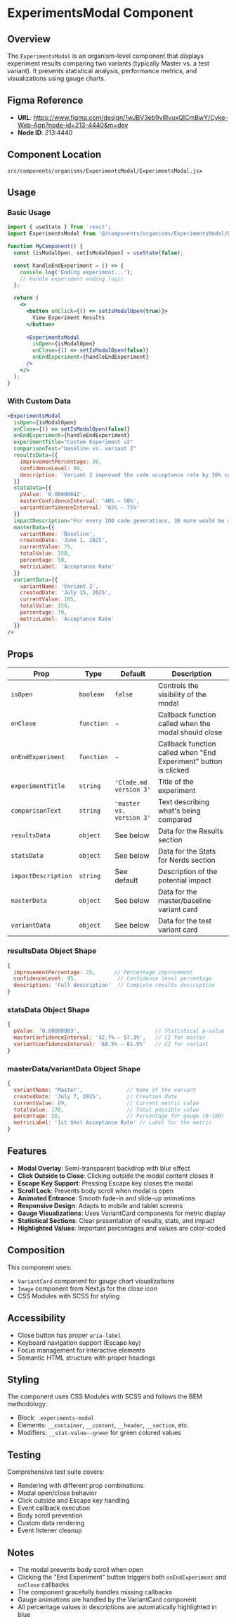 # ExperimentsModal Component

## Overview
The `ExperimentsModal` is an organism-level component that displays experiment results comparing two variants (typically Master vs. a test variant). It presents statistical analysis, performance metrics, and visualizations using gauge charts.

## Figma Reference
- **URL**: https://www.figma.com/design/1wJBV3eb9vlRvuxQICmBwY/Cyke-Web-App?node-id=213-4440&m=dev
- **Node ID**: 213:4440

## Component Location
`src/components/organisms/ExperimentsModal/ExperimentsModal.jsx`

## Usage

### Basic Usage
```jsx
import { useState } from 'react';
import ExperimentsModal from '@/components/organisms/ExperimentsModal/ExperimentsModal';

function MyComponent() {
  const [isModalOpen, setIsModalOpen] = useState(false);

  const handleEndExperiment = () => {
    console.log('Ending experiment...');
    // Handle experiment ending logic
  };

  return (
    <>
      <button onClick={() => setIsModalOpen(true)}>
        View Experiment Results
      </button>
      
      <ExperimentsModal
        isOpen={isModalOpen}
        onClose={() => setIsModalOpen(false)}
        onEndExperiment={handleEndExperiment}
      />
    </>
  );
}
```

### With Custom Data
```jsx
<ExperimentsModal
  isOpen={isModalOpen}
  onClose={() => setIsModalOpen(false)}
  onEndExperiment={handleEndExperiment}
  experimentTitle="Custom Experiment v2"
  comparisonText="baseline vs. variant 2"
  resultsData={{
    improvementPercentage: 30,
    confidenceLevel: 99,
    description: 'Variant 2 improved the code acceptance rate by 30% compared to Baseline.'
  }}
  statsData={{
    pValue: '0.00000042',
    masterConfidenceInterval: '40% – 50%',
    variantConfidenceInterval: '65% – 75%'
  }}
  impactDescription="For every 100 code generations, 30 more would be accepted."
  masterData={{
    variantName: 'Baseline',
    createdDate: 'June 1, 2025',
    currentValue: 75,
    totalValue: 150,
    percentage: 50,
    metricLabel: 'Acceptance Rate'
  }}
  variantData={{
    variantName: 'Variant 2',
    createdDate: 'July 15, 2025',
    currentValue: 105,
    totalValue: 150,
    percentage: 70,
    metricLabel: 'Acceptance Rate'
  }}
/>
```

## Props

| Prop | Type | Default | Description |
|------|------|---------|-------------|
| `isOpen` | `boolean` | `false` | Controls the visibility of the modal |
| `onClose` | `function` | - | Callback function called when the modal should close |
| `onEndExperiment` | `function` | - | Callback function called when "End Experiment" button is clicked |
| `experimentTitle` | `string` | `'Clade.md version 3'` | Title of the experiment |
| `comparisonText` | `string` | `'master vs. version 3'` | Text describing what's being compared |
| `resultsData` | `object` | See below | Data for the Results section |
| `statsData` | `object` | See below | Data for the Stats for Nerds section |
| `impactDescription` | `string` | See default | Description of the potential impact |
| `masterData` | `object` | See below | Data for the master/baseline variant card |
| `variantData` | `object` | See below | Data for the test variant card |

### resultsData Object Shape
```javascript
{
  improvementPercentage: 25,      // Percentage improvement
  confidenceLevel: 95,             // Confidence level percentage
  description: 'Full description'  // Complete results description
}
```

### statsData Object Shape
```javascript
{
  pValue: '0.00000083',                        // Statistical p-value
  masterConfidenceInterval: '42.7% – 57.3%',   // CI for master
  variantConfidenceInterval: '68.5% – 81.5%'   // CI for variant
}
```

### masterData/variantData Object Shape
```javascript
{
  variantName: 'Master',              // Name of the variant
  createdDate: 'July 7, 2025',        // Creation date
  currentValue: 89,                   // Current metric value
  totalValue: 178,                    // Total possible value
  percentage: 50,                     // Percentage for gauge (0-100)
  metricLabel: '1st Shot Acceptance Rate' // Label for the metric
}
```

## Features
- **Modal Overlay**: Semi-transparent backdrop with blur effect
- **Click Outside to Close**: Clicking outside the modal content closes it
- **Escape Key Support**: Pressing Escape key closes the modal
- **Scroll Lock**: Prevents body scroll when modal is open
- **Animated Entrance**: Smooth fade-in and slide-up animations
- **Responsive Design**: Adapts to mobile and tablet screens
- **Gauge Visualizations**: Uses VariantCard components for metric display
- **Statistical Sections**: Clear presentation of results, stats, and impact
- **Highlighted Values**: Important percentages and values are color-coded

## Composition
This component uses:
- `VariantCard` component for gauge chart visualizations
- `Image` component from Next.js for the close icon
- CSS Modules with SCSS for styling

## Accessibility
- Close button has proper `aria-label`
- Keyboard navigation support (Escape key)
- Focus management for interactive elements
- Semantic HTML structure with proper headings

## Styling
The component uses CSS Modules with SCSS and follows the BEM methodology:
- Block: `.experiments-modal`
- Elements: `__container`, `__content`, `__header`, `__section`, etc.
- Modifiers: `__stat-value--green` for green colored values

## Testing
Comprehensive test suite covers:
- Rendering with different prop combinations
- Modal open/close behavior
- Click outside and Escape key handling
- Event callback execution
- Body scroll prevention
- Custom data rendering
- Event listener cleanup

## Notes
- The modal prevents body scroll when open
- Clicking the "End Experiment" button triggers both `onEndExperiment` and `onClose` callbacks
- The component gracefully handles missing callbacks
- Gauge animations are handled by the VariantCard component
- All percentage values in descriptions are automatically highlighted in blue